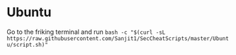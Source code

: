 # Ubuntu

Go to the friking terminal and run
`bash -c "$(curl -sL https://raw.githubusercontent.com/Sanjit1/SecCheatScripts/master/Ubuntu/script.sh)"`
